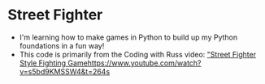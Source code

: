 # Street Fighter

* I'm learning how to make games in Python to build up my Python foundations in a fun way!
* This code is primarily from the Coding with Russ video: ["Street Fighter Style Fighting Game](https://www.youtube.com/watch?v=s5bd9KMSSW4&t=264s)https://www.youtube.com/watch?v=s5bd9KMSSW4&t=264s
